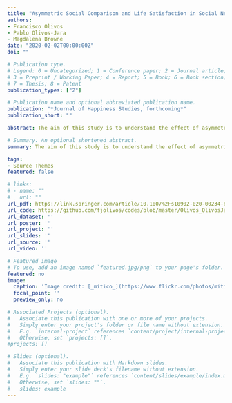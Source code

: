 ```yaml
---
title: "Asymmetric Social Comparison and Life Satisfaction in Social Networks"
authors:
- Francisco Olivos
- Pablo Olivos-Jara
- Magdalena Browne
date: "2020-02-02T00:00:00Z"
doi: ""

# Publication type.
# Legend: 0 = Uncategorized; 1 = Conference paper; 2 = Journal article;
# 3 = Preprint / Working Paper; 4 = Report; 5 = Book; 6 = Book section;
# 7 = Thesis; 8 = Patent
publication_types: ["2"]

# Publication name and optional abbreviated publication name.
publication: "*Journal of Happiness Studies, forthcoming*"
publication_short: ""

abstract: The aim of this study is to understand the effect of asymmetric social comparison on subjective well-being, and how it differs due to reciprocity. Our approach considers the social network of individuals as a local reference group. We tested competing hypotheses on negative and positive effects of comparison with worse-off (downward) and better-off (upward) targets with a representative sample of 1,596 Chileans over the age of 18. The findings support that life satisfaction is influenced by social comparison. By considering the social network as a reference group, the positive effect of downward comparison and the negative effect of upward comparison are confirmed. Upward comparison seems to be more substantial than downward comparison. Additionally, the positive effect of downward comparison decreases slightly with a reciprocal exchange of support between respondents and targets. The application of social network analysis opens a path to understanding the mechanisms underlying social comparison processes.

# Summary. An optional shortened abstract.
summary: The aim of this study is to understand the effect of asymmetric social comparison on subjective well-being, and how it differs due to reciprocity.

tags:
- Source Themes
featured: false

# links:
# - name: ""
#   url: ""
url_pdf: https://link.springer.com/article/10.1007%2Fs10902-020-00234-8
url_code: https://github.com/fjolivos/codes/blob/master/Olivos_OlivosJara_Browne2020JHS.do
url_dataset: ''
url_poster: ''
url_project: ''
url_slides: ''
url_source: ''
url_video: ''

# Featured image
# To use, add an image named `featured.jpg/png` to your page's folder. 
featured: no
image:
  caption: 'Image credit: [_mitico_](https://www.flickr.com/photos/mitico/3050362043/in/photolist-5DxUn2-5DCcJY-7mJ4AW-41CoCy-5MYTQG-5DCdrb-ejSWDX-nMcifp-aBuh3F-rLHj5w-T8hUuj-57EWnv-6JsdoN-6Djftg-8oLKjp-2efJ7zT-7iw7i5-dtNXLx-dr6k8T-cLwA6E-7vtK84-brgyTY-4LXK6D-8SohVP-hYiR9u-5YaqFX-2gXVcPi-4GAf8T-njd5zw-nNKawQ-4yC5oX-2hmimu3-4Pbrjy-2h4K6Pc-RUsQyv-ewZWd3-fszG11-gLQDHu-dNHJ4R-RTFHvM-R3ww2X-bDCMmr-i48VqL-z6Pqqj-4xN11u-mjkGNa-2dV24Sp-QWRwmf-4FeQCb-enc4gX)'
  focal_point: ''
  preview_only: no

# Associated Projects (optional).
#   Associate this publication with one or more of your projects.
#   Simply enter your project's folder or file name without extension.
#   E.g. `internal-project` references `content/project/internal-project/index.md`.
#   Otherwise, set `projects: []`.
#projects: []

# Slides (optional).
#   Associate this publication with Markdown slides.
#   Simply enter your slide deck's filename without extension.
#   E.g. `slides: "example"` references `content/slides/example/index.md`.
#   Otherwise, set `slides: ""`.
#   slides: example
---
```


